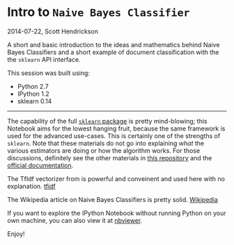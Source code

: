 # Intro to ``Naive Bayes Classifier``

2014-07-22, Scott Hendrickson


A short and basic introduction to the ideas and mathematics behind Naive Bayes Classifiers and a short example of document classification with the the ``sklearn`` API interface.

This session was built using: 

- Python 2.7 
- IPython 1.2
- sklearn 0.14

-----


The capability of the full [``sklearn`` package](http://scikit-learn.org/stable/index.html) is pretty mind-blowing; this Notebook aims for the lowest hanging fruit, because the same framework is used for the advanced use-cases. This is certainly one of the strengths of ``sklearn``. Note that these materials do not go into explaining *what* the various estimators are doing or how the algorithm works. For those discussions, definitely see the other materials in [this repository](https://github.com/DrSkippy27/Data-Science-45min-Intros) and the [official documentation](http://scikit-learn.org/stable/documentation.html).


The TfIdf vectorizer from is powerful and conveinent and used here with no explanation. [tfidf](http://scikit-learn.org/stable/modules/generated/sklearn.feature_extraction.text.TfidfVectorizer.html)

The Wikipedia article on Naive Bayes Classifiers is pretty solid.  [Wikipedia](http://en.wikipedia.org/wiki/Naive_Bayes_classifier)

If you want to explore the IPython Notebook without running Python on your own machine, you can also view it at [nbviewer](http://nbviewer.ipython.org/github/DrSkippy27/Data-Science-45min-Intros/blob/master/sklearn-101/sklearn-101.ipynb).

Enjoy! 

